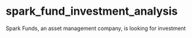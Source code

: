 # spark_fund_investment_analysis
Spark Funds, an asset management company, is looking for investment
